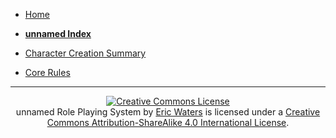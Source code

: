 <!-- system/_sidebar.md -->

- [Home](/)

- **[unnamed Index](UnnamedIndex.md)**
- [Character Creation Summary](CCSummary.md)
- [Core Rules](HBCore.md)

----
<p align="center">
<a rel="license" href="http://creativecommons.org/licenses/by-sa/4.0/"><img alt="Creative Commons License" style="border-width:0" src="https://i.creativecommons.org/l/by-sa/4.0/88x31.png" /></a><br /><span xmlns:dct="http://purl.org/dc/terms/" property="dct:title">unnamed Role Playing System</span> by <a xmlns:cc="http://creativecommons.org/ns#" href="https://github.com/s-20/unnamed" property="cc:attributionName" rel="cc:attributionURL">Eric Waters</a> is licensed under a <a rel="license" href="http://creativecommons.org/licenses/by-sa/4.0/">Creative Commons Attribution-ShareAlike 4.0 International License</a>.
</p>